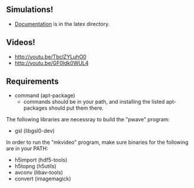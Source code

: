 Simulations!
----
- [Documentation](https://github.com/kandouss/pilot_wave/blob/master/latex/pw_sim_notes.pdf) is in the latex directory.

Videos! 
----
- http://youtu.be/TbclZYLuhO0
- http://youtu.be/GF0ldk0WUL4

Requirements
----
- command (apt-package)
  - commands should be in your path, and installing the listed apt-packages should put them there.

The following libraries are necessray to build the "pwave" program:
- gsl (libgsl0-dev)

In order to run the "mkvideo" program, make sure binaries for the following are in your PATH:
- h5import (hdf5-tools)
- h5topng (h5utils)
- avconv (libav-tools)
- convert (imagemagick)
